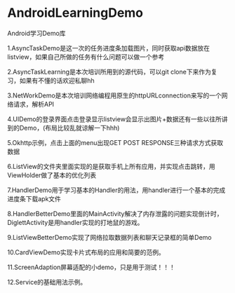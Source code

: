 ﻿# AndroidLearningDemo
Android学习Demo库

  1.AsyncTaskDemo是这一次的任务进度条加载图片，同时获取api数据放在listview，如果自己所做的任务有什么问题可以做一个参考

  2.AsyncTaskLearning是本次培训所用到的源代码，可以git clone下来作为复习，如果有不懂的话欢迎私聊hh

  3.NetWorkDemo是本次培训网络编程用原生的httpURLconnection来写的一个网络请求，解析API

  4.UIDemo的登录界面点击登录显示listview会显示出图片+数据还有一些以往所讲到的Demo，(布局比较乱就谅解一下hhh)

  5.Okhttp示例，点击上面的menu出现GET POST RESPONSE三种请求方式获取数据

  6.ListView的文件夹里面实现的是获取手机上所有应用，并实现点击跳转，用ViewHolder做了基本的优化列表

  7.HandlerDemo用于学习基本的Handler的用法，用handler进行一个基本的完成进度条下载apk文件

  8.HandlerBetterDemo里面的MainActivity解决了内存泄露的问题实现倒计时，DiglettActivity是用handler实现的打地鼠的游戏。

  9.ListViewBetterDemo实现了网络拉取数据列表和聊天记录框的简单Demo

  10.CardViewDemo实现卡片式布局的应用和简要的范例。

  11.ScreenAdaption屏幕适配的小demo，只是用于测试！！！

  12.Service的基础用法示例。